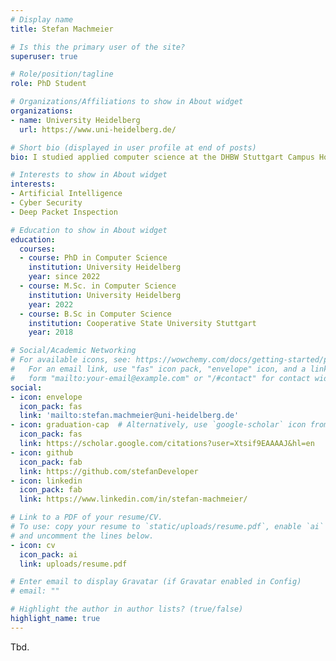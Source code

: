 ```yaml
---
# Display name
title: Stefan Machmeier

# Is this the primary user of the site?
superuser: true

# Role/position/tagline
role: PhD Student

# Organizations/Affiliations to show in About widget
organizations:
- name: University Heidelberg
  url: https://www.uni-heidelberg.de/

# Short bio (displayed in user profile at end of posts)
bio: I studied applied computer science at the DHBW Stuttgart Campus Horb (2015-2018) and the University Heidelberg (2020-2022). During my masters, I focused on cybersecurity with a master's thesis on "Honeypot Implementation in a Cloud environment". Additionally, I worked as a research assistent at bwInfoSec, where I have been a permanent team member since April 2022.

# Interests to show in About widget
interests:
- Artificial Intelligence
- Cyber Security
- Deep Packet Inspection

# Education to show in About widget
education:
  courses:
  - course: PhD in Computer Science
    institution: University Heidelberg
    year: since 2022
  - course: M.Sc. in Computer Science
    institution: University Heidelberg
    year: 2022
  - course: B.Sc in Computer Science
    institution: Cooperative State University Stuttgart
    year: 2018

# Social/Academic Networking
# For available icons, see: https://wowchemy.com/docs/getting-started/page-builder/#icons
#   For an email link, use "fas" icon pack, "envelope" icon, and a link in the
#   form "mailto:your-email@example.com" or "/#contact" for contact widget.
social:
- icon: envelope
  icon_pack: fas
  link: 'mailto:stefan.machmeier@uni-heidelberg.de'
- icon: graduation-cap  # Alternatively, use `google-scholar` icon from `ai` icon pack
  icon_pack: fas
  link: https://scholar.google.com/citations?user=Xtsif9EAAAAJ&hl=en
- icon: github
  icon_pack: fab
  link: https://github.com/stefanDeveloper
- icon: linkedin
  icon_pack: fab
  link: https://www.linkedin.com/in/stefan-machmeier/

# Link to a PDF of your resume/CV.
# To use: copy your resume to `static/uploads/resume.pdf`, enable `ai` icons in `params.toml`, 
# and uncomment the lines below.
- icon: cv
  icon_pack: ai
  link: uploads/resume.pdf

# Enter email to display Gravatar (if Gravatar enabled in Config)
# email: ""

# Highlight the author in author lists? (true/false)
highlight_name: true
---
```


Tbd.
